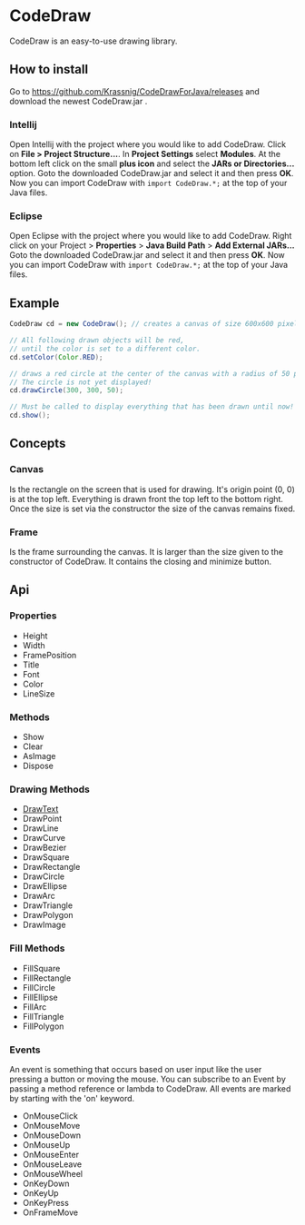 # CodeDraw

CodeDraw is an easy-to-use drawing library.

## How to install

Go to https://github.com/Krassnig/CodeDrawForJava/releases and download the newest CodeDraw.jar .

### Intellij

Open Intellij with the project where you would like to add CodeDraw. Click on **File > Project Structure...**.
In **Project Settings** select **Modules**.
At the bottom left click on the small **plus icon** and select the **JARs or Directories...** option.
Goto the downloaded CodeDraw.jar and select it and then press **OK**.
Now you can import CodeDraw with ```import CodeDraw.*;``` at the top of your Java files.

### Eclipse

Open Eclipse with the project where you would like to add CodeDraw. Right click on your Project > **Properties** > **Java Build Path** > **Add External JARs...**
Goto the downloaded CodeDraw.jar and select it and then press **OK**.
Now you can import CodeDraw with ```import CodeDraw.*;``` at the top of your Java files.


## Example

```java
CodeDraw cd = new CodeDraw(); // creates a canvas of size 600x600 pixel

// All following drawn objects will be red,
// until the color is set to a different color.
cd.setColor(Color.RED);

// draws a red circle at the center of the canvas with a radius of 50 pixel.
// The circle is not yet displayed!
cd.drawCircle(300, 300, 50);

// Must be called to display everything that has been drawn until now!
cd.show();
```

## Concepts

### Canvas

Is the rectangle on the screen that is used for drawing. It's origin
point (0, 0) is at the top left. Everything is drawn front the top left to the bottom right.
Once the size is set via the constructor the size of the canvas remains fixed.

### Frame

Is the frame surrounding the canvas. It is larger than the size given
to the constructor of CodeDraw. It contains the closing and minimize button.

## Api

### Properties

- Height
- Width
- FramePosition
- Title
- Font
- Color
- LineSize

### Methods

- Show
- Clear
- AsImage
- Dispose

### Drawing Methods

- [DrawText](https://github.com/Krassnig/CodeDrawForJava/blob/3b3f0d94ab674e355c17e1f2f7fa30ab1efc442f/src/CodeDraw/CodeDraw.java#L194)
- DrawPoint
- DrawLine
- DrawCurve
- DrawBezier
- DrawSquare
- DrawRectangle
- DrawCircle
- DrawEllipse
- DrawArc
- DrawTriangle
- DrawPolygon
- DrawImage

### Fill Methods

- FillSquare
- FillRectangle
- FillCircle
- FillEllipse
- FillArc
- FillTriangle
- FillPolygon

### Events

An event is something that occurs based on user input like the user
pressing a button or moving the mouse. You can subscribe to an Event
by passing a method reference or lambda to CodeDraw. All events are
marked by starting with the 'on' keyword.

- OnMouseClick
- OnMouseMove
- OnMouseDown
- OnMouseUp
- OnMouseEnter
- OnMouseLeave
- OnMouseWheel
- OnKeyDown
- OnKeyUp
- OnKeyPress
- OnFrameMove
